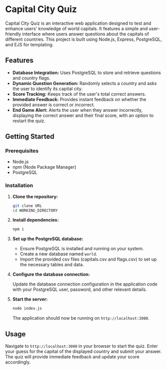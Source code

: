 # Capital City Quiz

Capital City Quiz is an interactive web application designed to test and enhance users' knowledge of world capitals. It features a simple and user-friendly interface where users answer questions about the capitals of different countries. This project is built using Node.js, Express, PostgreSQL, and EJS for templating.

## Features
- **Database Integration:** Uses PostgreSQL to store and retrieve questions and country flags.
- **Dynamic Question Generation:** Randomly selects a country and asks the user to identify its capital city.
- **Score Tracking:** Keeps track of the user's total correct answers.
- **Immediate Feedback:** Provides instant feedback on whether the provided answer is correct or incorrect.
- **End Game Alert:** Alerts the user when they answer incorrectly, displaying the correct answer and their final score, with an option to restart the quiz.

## Getting Started

### Prerequisites

- Node.js
- npm (Node Package Manager)
- PostgreSQL

### Installation

1. **Clone the repository:**

   ```bash
   git clone URL
   cd WORKING_DIRECTORY
   ```

2. **Install dependencies:**

   ```bash
   npm i
   ```

3. **Set up the PostgreSQL database:**

   - Ensure PostgreSQL is installed and running on your system.
   - Create a new database named `world`.
   - Import the provided csv files (capitals.csv and flags.csv) to set up the necessary tables and data.

4. **Configure the database connection:**

   Update the database connection configuration in the application code with your PostgreSQL user, password, and other relevant details.

5. **Start the server:**

   ```bash
   node index.js
   ```

   The application should now be running on `http://localhost:3000`.

## Usage

Navigate to `http://localhost:3000` in your browser to start the quiz. Enter your guess for the capital of the displayed country and submit your answer. The quiz will provide immediate feedback and update your score accordingly.
